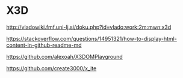 # X3D

http://vladowiki.fmf.uni-lj.si/doku.php?id=vlado:work:2m:mwn:x3d

https://stackoverflow.com/questions/14951321/how-to-display-html-content-in-github-readme-md

https://github.com/alexoah/X3DOMPlayground

https://github.com/create3000/x_ite

